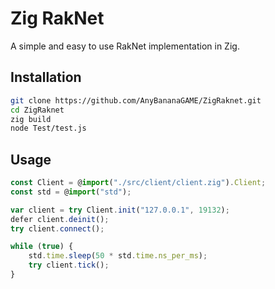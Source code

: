 # Zig RakNet

A simple and easy to use RakNet implementation in Zig.

## Installation

```bash
git clone https://github.com/AnyBananaGAME/ZigRaknet.git
cd ZigRaknet
zig build
node Test/test.js
```

## Usage

```ts
const Client = @import("./src/client/client.zig").Client;
const std = @import("std");

var client = try Client.init("127.0.0.1", 19132);
defer client.deinit();
try client.connect();

while (true) {
    std.time.sleep(50 * std.time.ns_per_ms);
    try client.tick();
}
```
